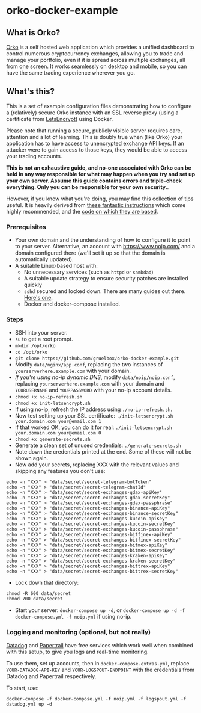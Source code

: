 # orko-docker-example

## What is Orko?

[Orko](https://github.com/gruelbox/orko) is a self hosted web application which provides a unified dashboard to control numerous cryptocurrency exchanges, allowing you to trade and manage your portfolio, even if it is spread across multiple exchanges, all from one screen. It works seamlessly on desktop and mobile, so you can have the same trading experience wherever you go.

## What's this?

This is a set of example configuration files demonstrating how to configure a (relatively) secure Orko instance with an SSL reverse proxy (using a certificate from [LetsEncrypt](https://letsencrypt.org/)) using Docker.

Please note that running a secure, publicly visible server requires care, attention and a lot of learning. This is doubly true when (like Orko) your application has to have access to unencrypted exchange API keys. If an attacker were to gain access to those keys, they would be able to access your trading accounts.

**This is not an exhaustive guide, and no-one associated with Orko can be held in any way responsible for what may happen when you try and set up your own server. Assume this guide contains errors and triple-check everything. Only you can be responsible for your own security.**.

However, if you know what you're doing, you may find this collection of tips useful. It is heavily derived from [these fantastic instructions](https://medium.com/@pentacent/nginx-and-lets-encrypt-with-docker-in-less-than-5-minutes-b4b8a60d3a71) which come highly recommended, and the [code on which they are based](https://github.com/wmnnd/nginx-certbot).

### Prerequisites

- Your own domain and the understanding of how to configure it to point to your server. Alternative, an account with https://www.noip.com/ and a domain configured there (we'll set it up so that the domain is automatically updated).
- A suitable Linux-based host with:
  - No unnecessary services (such as `httpd` or `sambdad`)
  - A suitable update strategy to ensure security patches are installed quickly
  - `sshd` secured and locked down. There are many guides out there. [Here's one](http://acmeextension.com/secur-ssh-server/).
  - Docker and docker-compose installed.

### Steps

- SSH into your server.
- `su` to get a root prompt.
- `mkdir /opt/orko`
- `cd /opt/orko`
- `git clone https://github.com/gruelbox/orko-docker-example.git`
- Modify `data/nginx/app.conf`, replacing the two instances of `yourserverhere.example.com` with your domain.
- _If you're using no-ip dynamic DNS_, modify `data/noip/noip.conf`, replacing `yourserverhere.example.com` with your domain and `YOURUSERNAME` and `YOURPASSWORD` with your no-ip account details.
- `chmod +x no-ip-refresh.sh`
- `chmod +x init-letsencrypt.sh`
- If using no-ip, refresh the IP address using `./no-ip-refresh.sh`.
- Now test setting up your SSL certificate: `./init-letsencrypt.sh your.domain.com your@email.com 1`
- If that worked OK, you can do it for real: `./init-letsencrypt.sh your.domain.com your@email.com 0`
- `chmod +x generate-secrets.sh`
- Generate a clean set of unused credentials: `./generate-secrets.sh`
- Note down the credentials printed at the end. Some of these will not be shown again.
- Now add your secrets, replacing XXX with the relevant values and skipping any features you don't use:

```
echo -n "XXX" > "data/secret/secret-telegram-botToken"
echo -n "XXX" > "data/secret/secret-telegram-chatId"
echo -n "XXX" > "data/secret/secret-exchanges-gdax-apiKey"
echo -n "XXX" > "data/secret/secret-exchanges-gdax-secretKey"
echo -n "XXX" > "data/secret/secret-exchanges-gdax-passphrase"
echo -n "XXX" > "data/secret/secret-exchanges-binance-apiKey"
echo -n "XXX" > "data/secret/secret-exchanges-binance-secretKey"
echo -n "XXX" > "data/secret/secret-exchanges-kucoin-apiKey"
echo -n "XXX" > "data/secret/secret-exchanges-kucoin-secretKey"
echo -n "XXX" > "data/secret/secret-exchanges-kucoin-passphrase"
echo -n "XXX" > "data/secret/secret-exchanges-bitfinex-apiKey"
echo -n "XXX" > "data/secret/secret-exchanges-bitfinex-secretKey"
echo -n "XXX" > "data/secret/secret-exchanges-bitmex-apiKey"
echo -n "XXX" > "data/secret/secret-exchanges-bitmex-secretKey"
echo -n "XXX" > "data/secret/secret-exchanges-kraken-apiKey"
echo -n "XXX" > "data/secret/secret-exchanges-kraken-secretKey"
echo -n "XXX" > "data/secret/secret-exchanges-bittrex-apiKey"
echo -n "XXX" > "data/secret/secret-exchanges-bittrex-secretKey"
```

- Lock down that directory:

```
chmod -R 600 data/secret
chmod 700 data/secret
```

- Start your server: `docker-compose up -d`, or `docker-compose up -d -f docker-compose.yml -f noip.yml` if using no-ip.

### Logging and monitoring (optional, but not really)

[Datadog](https://www.datadoghq.com/) and [Papertrail](https://papertrailapp.com/) have free services which work well when combined with this setup, to give you logs and real-time monitoring.

To use them, set up accounts, then in `docker-compose.extras.yml`, replace `YOUR-DATADOG-API-KEY` and `YOUR-LOGSPOUT-ENDPOINT` with the credentials from Datadog and Papertrail respectively.

To start, use:

`docker-compose -f docker-compose.yml -f noip.yml -f logspout.yml -f datadog.yml up -d`
